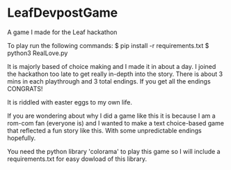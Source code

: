 # LeafDevpostGame
A game I made for the Leaf hackathon

To play run the following commands:
$ pip install -r requirements.txt
$ python3 RealLove.py

It is majorly based of choice making and I made it in about a day. I joined the hackathon too late to get really in-depth into the story.
There is about 3 mins in each playthrough and 3 total endings. If you get all the endings CONGRATS!

It is riddled with easter eggs to my own life.

If you are wondering about why I did a game like this it is because I am a rom-com fan (everyone is) and I wanted to make a text choice-based game that reflected a fun story like this. With some unpredictable endings hopefully.

You need the python library 'colorama' to play this game so I will include a requirements.txt for easy dowload of this library.

